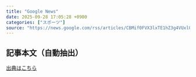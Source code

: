 ```yaml
---
title: "Google News"
date: 2025-09-28 17:05:28 +0900
categories: ["スポーツ"]
source: "https://news.google.com/rss/articles/CBMif0FVX3lxTE1hZ3g4VUxlQ0FKNUZYMDV0N2p1Zjc3ZlV2UVBPRHdGRkowVjlYT0lGd1lPSTQ5V1NSVUlRSV9aaGJjRktIaGJpRTFLSldSSG1Qeld6aUhvM3dvdy05VFhQcDdjTmxCY0xReUxORTRGRzloN3lBUF83TnhhQTBIc0k?oc=5"
---
```


## 記事本文（自動抽出）
<body class="y0K44d EA71Tc" id="readabilityBody"></body>

[出典はこちら](https://news.google.com/rss/articles/CBMif0FVX3lxTE1hZ3g4VUxlQ0FKNUZYMDV0N2p1Zjc3ZlV2UVBPRHdGRkowVjlYT0lGd1lPSTQ5V1NSVUlRSV9aaGJjRktIaGJpRTFLSldSSG1Qeld6aUhvM3dvdy05VFhQcDdjTmxCY0xReUxORTRGRzloN3lBUF83TnhhQTBIc0k?oc=5)
